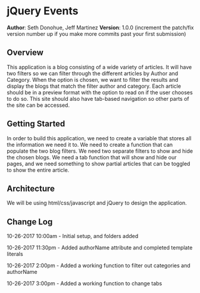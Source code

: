 # jQuery Events

**Author**: Seth Donohue, Jeff Martinez
**Version**: 1.0.0 (increment the patch/fix version number up if you make more commits past your first submission)

## Overview
<!-- Provide a high level overview of what this application is and why you are building it, beyond the fact that it's an assignment for a Code Fellows 301 class. (i.e. What's your problem domain?) -->
This application is a blog consisting of a wide variety of articles.  It will have two filters so we can filter through the different articles by Author and Category.  When the option is chosen, we want to filter the results and display the blogs that match the filter author and category.  Each article should be in a preview format with the option to read on if the user chooses to do so.  This site should also have tab-based navigation so other parts of the site can be accessed.

## Getting Started
<!-- What are the steps that a user must take in order to build this app on their own machine and get it running? -->
In order to build this application, we need to create a variable that stores all the information we need it to.  We need to create a function that can populate the two blog filters.  We need two separate filters to show and hide the chosen blogs.  We need a tab function that will show and hide our pages, and we need something to show partial articles that can be toggled to show the entire article.

## Architecture
<!-- Provide a detailed description of the application design. What technologies (languages, libraries, etc) you're using, and any other relevant design information. -->
We will be using html/css/javascript and jQuery to design the application.


## Change Log
<!-- Use this area to document the iterative changes made to your application as each feature is successfully implemented. Use time stamps. Here's an examples:

01-01-2001 4:59pm - Application now has a fully-functional express server, with GET and POST routes for the book resource. -->

10-26-2017 10:00am - Initial setup, and folders added

10-26-2017 11:30pm - Added authorName attribute and completed template literals

10-26-2017 2:00pm - Added a working function to filter out categories and authorName

10-26-2017 3:00pm - Added a working function to change tabs
